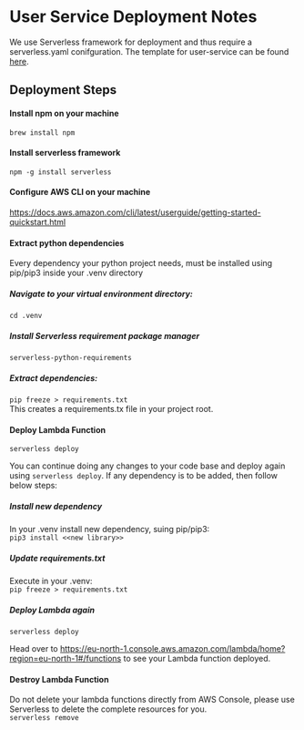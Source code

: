 # User Service Deployment Notes

We use Serverless framework for deployment and thus require a serverless.yaml conifguration. The template for user-service can be found [here](https://github.com/XOMO-PS/implementation/blob/XP-30/services/user-service/serverless.yaml).

## Deployment Steps
#### Install npm on your machine
`brew install npm`

#### Install serverless framework 
`npm -g install serverless`

#### Configure AWS CLI on your machine
https://docs.aws.amazon.com/cli/latest/userguide/getting-started-quickstart.html

#### Extract python dependencies
Every dependency your python project needs, must be installed using pip/pip3 inside your .venv directory
##### Navigate to your virtual environment directory:
`cd .venv`
##### Install Serverless requirement package manager
`serverless-python-requirements`
##### Extract dependencies:
`pip freeze > requirements.txt`     
This creates a requirements.tx file in your project root.

#### Deploy Lambda Function
`serverless deploy`     

You can continue doing any changes to your code base and deploy again using `serverless deploy`. 
If any dependency is to be added, then follow below steps:
##### Install new dependency 
In your .venv install new dependency, suing pip/pip3:       
`pip3 install <<new library>>`
##### Update requirements.txt
Execute in your .venv:      
`pip freeze > requirements.txt`

##### Deploy Lambda again
`serverless deploy`

Head over to https://eu-north-1.console.aws.amazon.com/lambda/home?region=eu-north-1#/functions  to see your Lambda function deployed.
#### Destroy Lambda Function
Do not delete your lambda functions directly from AWS Console, please use Serverless to delete the complete resources for you.      
`serverless remove`


